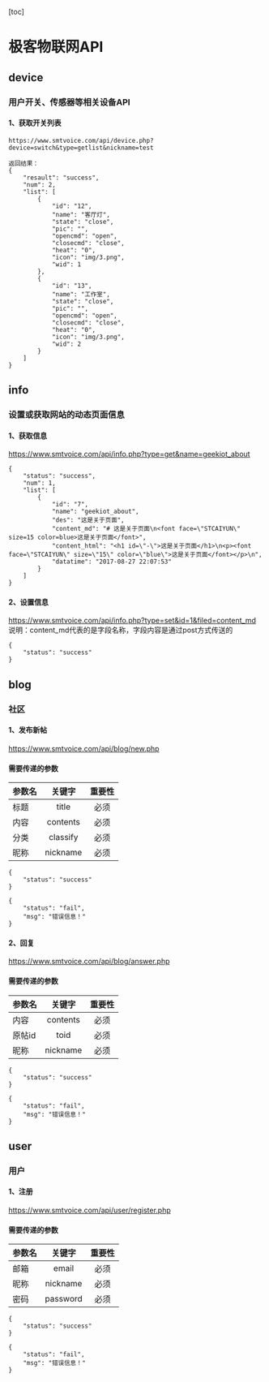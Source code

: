[toc]
# 极客物联网API
## device

### 用户开关、传感器等相关设备API

####  1、获取开关列表
```
https://www.smtvoice.com/api/device.php?device=switch&type=getlist&nickname=test

返回结果：
{
    "resault": "success",
    "num": 2,
    "list": [
        {
            "id": "12",
            "name": "客厅灯",
            "state": "close",
            "pic": "",
            "opencmd": "open",
            "closecmd": "close",
            "heat": "0",
            "icon": "img/3.png",
            "wid": 1
        },
        {
            "id": "13",
            "name": "工作室",
            "state": "close",
            "pic": "",
            "opencmd": "open",
            "closecmd": "close",
            "heat": "0",
            "icon": "img/3.png",
            "wid": 2
        }
    ]
}
```

## info
### 设置或获取网站的动态页面信息
#### 1、获取信息
https://www.smtvoice.com/api/info.php?type=get&name=geekiot_about

```
{
    "status": "success",
    "num": 1,
    "list": [
        {
            "id": "7",
            "name": "geekiot_about",
            "des": "这是关于页面",
            "content_md": "# 这是关于页面\n<font face=\"STCAIYUN\" size=15 color=blue>这是关于页面</font>",
            "content_html": "<h1 id=\"-\">这是关于页面</h1>\n<p><font face=\"STCAIYUN\" size=\"15\" color=\"blue\">这是关于页面</font></p>\n",
            "datatime": "2017-08-27 22:07:53"
        }
    ]
}
```
#### 2、设置信息
https://www.smtvoice.com/api/info.php?type=set&id=1&filed=content_md
说明：content_md代表的是字段名称，字段内容是通过post方式传送的
```
{
    "status": "success"
}
```

## blog
### 社区
#### 1、发布新帖
https://www.smtvoice.com/api/blog/new.php
#### 需要传递的参数
|    参数名 |    关键字    |    重要性    |
| --------  |    :----:    |    :----:    |
|    标题   |    title     |     必须     |
|    内容   |    contents  |     必须     |
|    分类   |    classify  |     必须     |
|    昵称   |    nickname  |     必须     |
```
{
    "status": "success"
}
```
```
{
    "status": "fail",
    "msg": "错误信息！"
}
```
#### 2、回复
https://www.smtvoice.com/api/blog/answer.php
#### 需要传递的参数
|    参数名 |    关键字    |    重要性    |
| --------  |    :----:    |    :----:    |
|    内容   |    contents  |     必须     |
|   原帖id  |    toid      |     必须     |
|    昵称   |    nickname  |     必须     |
```
{
    "status": "success"
}
```
```
{
    "status": "fail",
    "msg": "错误信息！"
}
```
## user
### 用户
#### 1、注册
https://www.smtvoice.com/api/user/register.php
#### 需要传递的参数
|    参数名 |    关键字    |    重要性    |
| --------  |    :----:    |    :----:    |
|    邮箱   |    email     |     必须     |
|    昵称   |    nickname  |     必须     |
|    密码   |    password  |     必须     |
```
{
    "status": "success"
}
```
```
{
    "status": "fail",
    "msg": "错误信息！"
}
```

